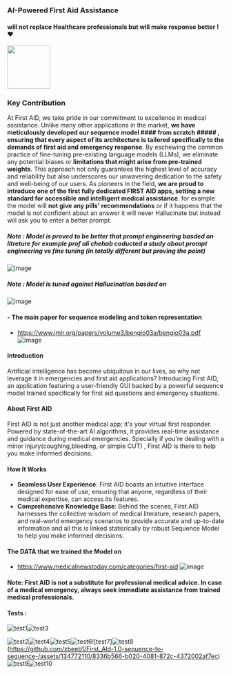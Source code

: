 ### AI-Powered First Aid Assistance         
#### will not replace  Healthcare professionals but will make response better ! :heart:

<img src="https://github.com/zbeeb1/Firs_AId-1.0-sequence-to-sequence-/assets/134772110/805dd34e-f7c1-4f39-bf91-ade0d906398e" width="100">

### Key Contribution  
At First AID, we take pride in our commitment to excellence in medical assistance. Unlike many other applications in the market, **we have meticulously developed our sequence model #### from scratch ##### , ensuring that every aspect of its architecture is tailored specifically to the demands of first aid and emergency response**. By eschewing the common practice of fine-tuning pre-existing language models (LLMs), we eliminate any potential biases or **limitations that might arise from pre-trained weights**. This approach not only guarantees the highest level of accuracy and reliability but also underscores our unwavering dedication to the safety and well-being of our users. As pioneers in the field, **we are proud to introduce one of the first fully dedicated FIRST AID apps, setting a new standard for accessible and intelligent medical assistance**.     for example the model will **not give any pills' recommendations** or if it happens that the model is not confident about an answer it will never Hallucinate but instead will ask you to enter a better prompt.
##### Note : Model is proved to be better that prompt engineering basded on litreture for example prof ali chehab coducted a study about prompt engineering vs fine tuning (in totally different but proving the point)

![image](https://github.com/zbeeb1/Firs_AId-1.0/assets/134772110/b4541e96-a4b5-48b8-b10f-197b686079aa)


##### Note : Model is tuned against Hallucination basded on 
![image](https://github.com/zbeeb1/First_AId-1.0-sequence-to-sequence-/assets/134772110/17428b43-9816-4ca2-ba6c-336e2aab7e01)


#### - **The main paper for sequence modeling and token representation**
- https://www.jmlr.org/papers/volume3/bengio03a/bengio03a.pdf
![image](https://github.com/zbeeb1/Firs_AId-1.0-sequence-to-sequence-/assets/134772110/c5279ec1-5d92-4568-a567-3cc99909058d)
#### Introduction

Artificial intelligence has become ubiquitous in our lives, so why not leverage it in emergencies and first aid applications? Introducing First AID, an application featuring a user-friendly GUI backed by a powerful sequence model trained specifically for first aid questions and emergency situations.

#### About First AID

First AID is not just another medical app; it's your virtual first responder. Powered by state-of-the-art AI algorithms, it provides real-time assistance and guidance during medical emergencies. Specially if  you're dealing with a minor injury(coughing,bleeding, or simple CUT) , First AID is there to help you make informed decisions.

#### How It Works

- **Seamless User Experience**: First AID boasts an intuitive interface designed for ease of use, ensuring that anyone, regardless of their medical expertise, can access its features.
- **Comprehensive Knowledge Base**: Behind the scenes, First AID harnesses the collective wisdom of medical literature, research papers, and real-world emergency scenarios to provide accurate and up-to-date information and all this is linked statisrically by robust Sequence Model to help you make informed decisions.
#### The DATA that we trained the Model on 
- https://www.medicalnewstoday.com/categories/first-aid
![image](https://github.com/zbeeb1/Firs_AId-1.0/assets/134772110/c26075db-731f-40cb-9df3-37b99e6aa961)
#### Note: First AID is not a substitute for professional medical advice. In case of a medical emergency, always seek immediate assistance from trained medical professionals.  
#### Tests :  
![test1](https://github.com/zbeeb1/First_AId-1.0-sequence-to-sequence-/assets/134772110/1cb15b13-d810-4e08-9e82-bddb707a75b1)![test3](https://github.com/zbeeb1/First_AId-1.0-sequence-to-sequence-/assets/134772110/29fb0934-5c4b-4a27-a5e9-2d524173a00f)

![test2](https://github.com/zbeeb1/First_AId-1.0-sequence-to-sequence-/assets/134772110/bc2fb911-b3d6-4e84-bc4b-a7fe6ab74033)![test4](https://github.com/zbeeb1/First_AId-1.0-sequence-to-sequence-/assets/134772110/e303aca7-3693-423c-9d4f-ba0823447c46)![test5](https://github.com/zbeeb1/First_AId-1.0-sequence-to-sequence-/assets/134772110/646cbb66-b76b-45fc-88dd-d2bf31f3e2a9)![test6](https://github.com/zbeeb1/First_AId-1.0-sequence-to-sequence-/assets/134772110/c16f1cac-31df-4b56-b071-d846c2f325ec)![test7]![test8](https://github.com/zbeeb1/First_AId-1.0-sequence-to-sequence-/assets/134772110/a09e5304-606d-4912-8fd9-0c55099eec1f)(https://github.com/zbeeb1/First_AId-1.0-sequence-to-sequence-/assets/134772110/8336b566-b020-4081-872c-4372002af7ec)![test9](https://github.com/zbeeb1/First_AId-1.0-sequence-to-sequence-/assets/134772110/359a6be6-e84f-4be2-ab65-2666f89bd69a)![test10](https://github.com/zbeeb1/First_AId-1.0-sequence-to-sequence-/assets/134772110/a83cc357-bc17-4e70-b714-a6fdd9baf5f6)












